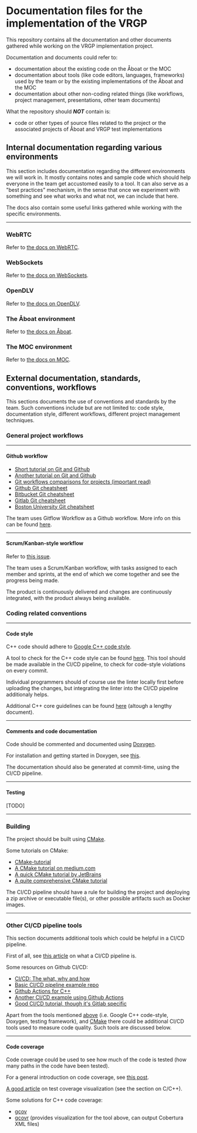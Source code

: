 # Documentation files for the implementation of the VRGP

This repository contains all the documentation and other documents gathered
while working on the VRGP implementation project.

Documentation and documents could refer to:
- documentation about the existing code on the Åboat or the MOC
- documentation about tools (like code editors, languages, frameworks) used by
the team or by the existing implementations of the Åboat and the MOC
- documentation about other non-coding related things (like workflows, project
management, presentations, other team documents)

What the repository should _**NOT**_ contain is:
- code or other types of source files related to the project or the associated
  projects of Åboat and VRGP test implementations

## Internal documentation regarding various environments

This section includes documentation regarding the different environments we will
work in. It mostly contains notes and sample code which should help everyone in
the team get accustomed easily to a tool. It can also serve as a "best
practices" mechanism, in the sense that once we experiment with something and
see what works and what not, we can include that here.

The docs also contain some useful links gathered while working with the specific
environments.

---

### WebRTC

Refer to [the docs on WebRTC](https://github.com/RemoteBoatX/vrgp-docs/tree/main/webrtc).

### WebSockets

Refer to [the docs on WebSockets](https://github.com/RemoteBoatX/vrgp-docs/tree/main/websockets).

### OpenDLV

Refer to [the docs on OpenDLV](https://github.com/RemoteBoatX/vrgp-docs/tree/main/opendlv).

### The Åboat environment

Refer to [the docs on Åboat](https://github.com/RemoteBoatX/vrgp-docs/tree/main/aboat-environment).

### The MOC environment

Refer to [the docs on MOC](https://github.com/RemoteBoatX/vrgp-docs/tree/main/moc-environment).

## External documentation, standards, conventions, workflows

This sections documents the use of conventions and standards by the team. Such
conventions include but are not limited to: code style, documentation style,
different workflows, different project management techniques.

### General project workflows

---

#### Github workflow

- [Short tutorial on Git and Github](https://rogerdudler.github.io/git-guide/)
- [Another tutorial on Git and Github](https://product.hubspot.com/blog/git-and-github-tutorial-for-beginners)
- [Git workflows comparisons for projects (important read)](https://www.atlassian.com/git/tutorials/comparing-workflows)
- [Github Git cheatsheet](https://education.github.com/git-cheat-sheet-education.pdf)
- [Bitbucket Git cheatsheet](https://www.atlassian.com/git/tutorials/atlassian-git-cheatsheet)
- [Gitlab Git cheatsheet](https://about.gitlab.com/images/press/git-cheat-sheet.pdf)
- [Boston University Git cheatsheet](https://www.bu.edu/tech/files/2019/06/Git_CheatSheet.pdf)

The team uses Gitflow Workflow as a Github workflow. More info on this can be
found [here](https://www.atlassian.com/git/tutorials/comparing-workflows/gitflow-workflow).

---

#### Scrum/Kanban-style workflow

Refer to [this issue](https://github.com/RemoteBoatX/tasks/issues/8).

The team uses a Scrum/Kanban workflow, with tasks assigned to each member and
sprints, at the end of which we come together and see the progress being made.

The product is continuously delivered and changes are continuously integrated,
with the product always being available.

### Coding related conventions

---

#### Code style

C++ code should adhere to [Google C++ code style](https://google.github.io/styleguide/cppguide.html).

A tool to check for the C++ code style can be found [here](https://github.com/google/styleguide/tree/gh-pages/cpplint). This tool should
be made available in the CI/CD pipeline, to check for code-style violations on
every commit.

Individual programmers should of course use the linter locally first before
uploading the changes, but integrating the linter into the CI/CD pipeline
additionaly helps.

Additional C++ core guidelines can be found [here](https://isocpp.github.io/CppCoreGuidelines/CppCoreGuidelines) (altough a lengthy
document).

---

#### Comments and code documentation

Code should be commented and documented using [Doxygen](https://www.doxygen.nl/index.html).

For installation and getting started in Doxygen, see [this](https://www.doxygen.nl/manual/index.html).

The documentation should also be generated at commit-time, using the CI/CD
pipeline.

---

#### Testing

[TODO]

---

### Building

The project should be built using [CMake](https://cmake.org/).

Some tutorials on CMake:
- [CMake-tutorial](https://github.com/pyk/cmake-tutorial)
- [A CMake tutorial on medium.com](https://medium.com/@onur.dundar1/cmake-tutorial-585dd180109b)
- [A quick CMake tutorial by JetBrains](https://www.jetbrains.com/help/clion/quick-cmake-tutorial.html)
- [A quite comprehensive CMake tutorial](https://riptutorial.com/cmake)

The CI/CD pipeline should have a rule for building the project and deploying a
zip archive or executable file(s), or other possible artifacts such as Docker
images.

---

### Other CI/CD pipeline tools

This section documents additional tools which could be helpful in a CI/CD
pipeline.

First of all, see [this article](https://www.katalon.com/resources-center/blog/ci-cd-pipeline/) on what a CI/CD pipeline is.

Some resources on Github CI/CD:
- [CI/CD: The what, why and how](https://resources.github.com/ci-cd/)
- [Basic CI/CD pipeline example repo](https://github.com/Link-/ci-cd-intro)
- [Github Actions for C++](https://www.codeproject.com/Articles/5265628/Writing-CI-Pipeline-using-GitHub-Actions-to-Build)
- [Another CI/CD example using Github Actions](https://cwsites.medium.com/ci-cd-with-github-actions-c0998601ee3a)
- [Good CI/CD tutorial, though it's Gitlab specific](https://docs.gitlab.com/ee/ci/)

Apart from the tools mentioned [above](#coding-related-conventions) (i.e. Google C++ code-style,
Doxygen, testing framework), and [CMake](#building) there could be additional
CI/CD tools used to measure code quality. Such tools are discussed below.

---

#### Code coverage

Code coverage could be used to see how much of the code is tested (how many
paths in the code have been tested).

For a general introduction on code coverage, see [this post](https://www.atlassian.com/continuous-delivery/software-testing/code-coverage).

[A good article](https://docs.gitlab.com/ee/user/project/merge_requests/test_coverage_visualization.html) on test coverage visualization (see the section on C/C++).

Some solutions for C++ code coverage:
- [gcov](https://gcc.gnu.org/onlinedocs/gcc/Gcov.html)
- [gcovr](https://gcovr.com/en/stable/) (provides visualization for the tool above, can output Cobertura XML files)
